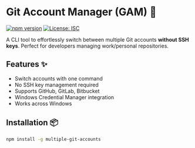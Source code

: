 # Git Account Manager (GAM) 🔄

[![npm version](https://img.shields.io/npm/v/multiple-git-accounts)](https://www.npmjs.com/package/multiple-git-accounts)
[![License: ISC](https://img.shields.io/badge/License-ISC-blue.svg)](https://opensource.org/licenses/ISC)


A CLI tool to effortlessly switch between multiple Git accounts **without SSH keys**. Perfect for developers managing work/personal repositories.


## Features ✨

- Switch accounts with one command
- No SSH key management required
- Supports GitHub, GitLab, Bitbucket
- Windows Credential Manager integration
- Works across Windows

## Installation 📦

```bash
npm install -g multiple-git-accounts
